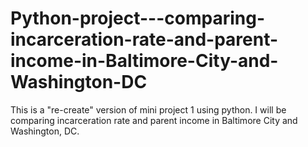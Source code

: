 # Python-project---comparing-incarceration-rate-and-parent-income-in-Baltimore-City-and-Washington-DC
This is a "re-create" version of mini project 1 using python. I will be comparing incarceration rate and parent income in Baltimore City and Washington, DC.
